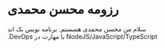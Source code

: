 # رزومه محسن محمدی

سلام من محسن محمدی هسستم. برنامه نویس بک اند&#x202b; NodeJS/JavaScript/TypeScript با مهارت در DevOps.


